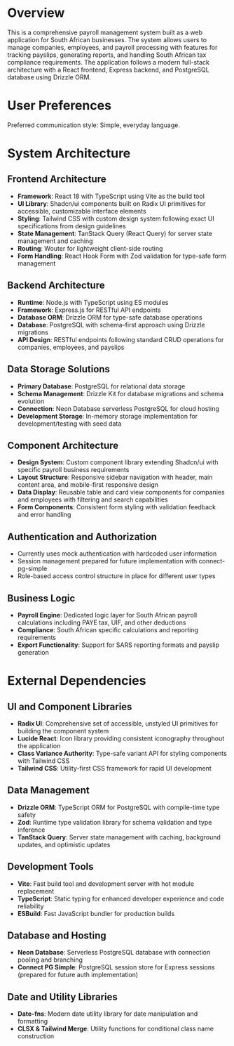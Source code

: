 # Overview

This is a comprehensive payroll management system built as a web application for South African businesses. The system allows users to manage companies, employees, and payroll processing with features for tracking payslips, generating reports, and handling South African tax compliance requirements. The application follows a modern full-stack architecture with a React frontend, Express backend, and PostgreSQL database using Drizzle ORM.

# User Preferences

Preferred communication style: Simple, everyday language.

# System Architecture

## Frontend Architecture
- **Framework**: React 18 with TypeScript using Vite as the build tool
- **UI Library**: Shadcn/ui components built on Radix UI primitives for accessible, customizable interface elements
- **Styling**: Tailwind CSS with custom design system following exact UI specifications from design guidelines
- **State Management**: TanStack Query (React Query) for server state management and caching
- **Routing**: Wouter for lightweight client-side routing
- **Form Handling**: React Hook Form with Zod validation for type-safe form management

## Backend Architecture
- **Runtime**: Node.js with TypeScript using ES modules
- **Framework**: Express.js for RESTful API endpoints
- **Database ORM**: Drizzle ORM for type-safe database operations
- **Database**: PostgreSQL with schema-first approach using Drizzle migrations
- **API Design**: RESTful endpoints following standard CRUD operations for companies, employees, and payslips

## Data Storage Solutions
- **Primary Database**: PostgreSQL for relational data storage
- **Schema Management**: Drizzle Kit for database migrations and schema evolution
- **Connection**: Neon Database serverless PostgreSQL for cloud hosting
- **Development Storage**: In-memory storage implementation for development/testing with seed data

## Component Architecture
- **Design System**: Custom component library extending Shadcn/ui with specific payroll business requirements
- **Layout Structure**: Responsive sidebar navigation with header, main content area, and mobile-first responsive design
- **Data Display**: Reusable table and card view components for companies and employees with filtering and search capabilities
- **Form Components**: Consistent form styling with validation feedback and error handling

## Authentication and Authorization
- Currently uses mock authentication with hardcoded user information
- Session management prepared for future implementation with connect-pg-simple
- Role-based access control structure in place for different user types

## Business Logic
- **Payroll Engine**: Dedicated logic layer for South African payroll calculations including PAYE tax, UIF, and other deductions
- **Compliance**: South African specific calculations and reporting requirements
- **Export Functionality**: Support for SARS reporting formats and payslip generation

# External Dependencies

## UI and Component Libraries
- **Radix UI**: Comprehensive set of accessible, unstyled UI primitives for building the component system
- **Lucide React**: Icon library providing consistent iconography throughout the application
- **Class Variance Authority**: Type-safe variant API for styling components with Tailwind CSS
- **Tailwind CSS**: Utility-first CSS framework for rapid UI development

## Data Management
- **Drizzle ORM**: TypeScript ORM for PostgreSQL with compile-time type safety
- **Zod**: Runtime type validation library for schema validation and type inference
- **TanStack Query**: Server state management with caching, background updates, and optimistic updates

## Development Tools
- **Vite**: Fast build tool and development server with hot module replacement
- **TypeScript**: Static typing for enhanced developer experience and code reliability
- **ESBuild**: Fast JavaScript bundler for production builds

## Database and Hosting
- **Neon Database**: Serverless PostgreSQL database with connection pooling and branching
- **Connect PG Simple**: PostgreSQL session store for Express sessions (prepared for future auth implementation)

## Date and Utility Libraries
- **Date-fns**: Modern date utility library for date manipulation and formatting
- **CLSX & Tailwind Merge**: Utility functions for conditional class name construction